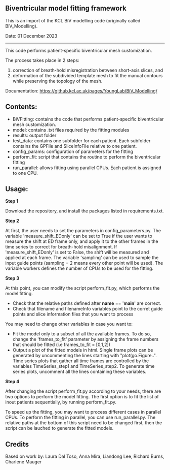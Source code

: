 
Biventricular model fitting framework
-----------------------------------------------
This is an import of the KCL BiV modelling code (originally called BiV_Modelling).

Date: 01 December 2023

-----------------------------------------------

This code performs patient-specific biventricular mesh customization. 

The process takes place in 2 steps:
1. correction of breath-hold misregistration between short-axis slices, and 
2. deformation of the subdivided template mesh to fit the manual contours while preserving 
the topology of the mesh.

Documentation: https://github.kcl.ac.uk/pages/YoungLab/BiV_Modelling/


Contents: 
-----------------------------------------------
- BiVFitting: contains the code that performs patient-specific biventricular mesh customization. 
- model: contains .txt files required by the fitting modules
- results: output folder
- test_data: contains one subfolder for each patient. Each subfolder contains the GPFile and SliceInfoFile relative to one patient.
- config_params: configuration of parameters for the fitting
- perform_fit: script that contains the routine to perform the biventricular fitting
- run_parallel: allows fitting using parallel CPUs. Each patient is assigned to one CPU.

Usage:
-----------------------------------------------

**Step 1**

Download the repository, and install the packages listed in requirements.txt.

**Step 2**

At first, the user needs to set the parameters in config_parameters.py. The variable 'measure_shift_EDonly' can be set to True if the user wants to measure the shift at ED frame only, and apply it to the other frames in the time series to correct for breath-hold misalignment. If 'measure_shift_EDonly' is set to False, the shift will be measured and applied at each frame. The variable 'sampling' can be used to sample the input guide points (sampling = 2 means every other point will be used). The variable workers defines the number of CPUs to be used for the fitting.

**Step 3**

At this point, you can modify the script perform_fit.py, which performs the model fitting. 

- Check that the relative paths defined after __name__ == '__main__' are correct.
- Check that filename and filenameInfo variables point to the corret guide points and slice information files that you want to process

You may need to change other variables in case you want to:  
- Fit the model only to a subset of all the available frames. To do so, change the 'frames_to_fit' parameter by assigning the frame numbers that should be fitted (i.e frames_to_fit = [0,1,2])
- Output a plot of the fitted models in html. Single frame plots can be generated by uncommenting the lines starting with "plot(go.Figure..". Time series plots that gather all time frames are controlled by the variables TimeSeries_step1 and TimeSeries_step2. To generate time series plots, uncomment all the lines containing these variables.


**Step 4**

After changing the script perform_fit.py according to your needs, there are two options to perform the model fitting. The first option is to fit the list of inout patients sequentially, by running perform_fit.py. 

To speed up the fitting, you may want to process different cases in parallel CPUs. To perform the fitting in parallel, you can use run_parallel.py. The relative paths at the bottom of this script need to be changed first, then the script can be lauched to generate the fitted models.

Credits
------------------------------------
Based on work by: Laura Dal Toso, Anna Mira, Liandong Lee, Richard Burns, Charlene Mauger
